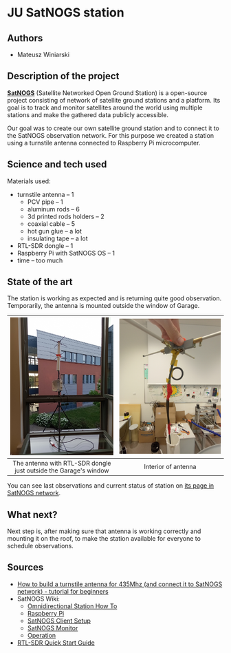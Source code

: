 # JU SatNOGS station

## Authors

- Mateusz Winiarski

## Description of the project

[**SatNOGS**](https://satnogs.org) (Satellite Networked Open Ground Station) is a open-source project consisting of network of satellite ground stations and a platform. Its goal is to track and monitor satellites around the world using multiple stations and make the gathered data publicly accessible.

Our goal was to create our own satellite ground station and to connect it to the SatNOGS observation network. For this purpose we created a station using a turnstile antenna connected to Raspberry Pi microcomputer.

## Science and tech used

Materials used:

- turnstile antenna – 1
  - PCV pipe – 1
  - aluminum rods – 6
  - 3d printed rods holders – 2
  - coaxial cable – 5
  - hot gun glue – a lot
  - insulating tape – a lot
- RTL-SDR dongle – 1
- Raspberry Pi with SatNOGS OS – 1
- time – too much

## State of the art

The station is working as expected and is returning quite good observation. Temporarily, the antenna is mounted outside the window of Garage.

|![The antenna with RTL-SDR dongle just outside the Garage's window](IMG_20230703_201304340_MFNR.jpg)| ![Interior of antenna](IMG_20230626_151636899_MFNR.jpg) |
| :--: | :--: |
| The antenna with RTL-SDR dongle just outside the Garage's window | Interior of antenna |

You can see last observations and current status of station on [its page in SatNOGS network](https://network.satnogs.org/stations/2909/).

## What next?

Next step is, after making sure that antenna is working correctly and mounting it on the roof, to make the station available for everyone to schedule observations.

## Sources

<!--- [Writing on GitHub]( https://docs.github.com/en/get-started/writing-on-github )-->
- [How to build a turnstile antenna for 435Mhz (and connect it to SatNOGS network) - tutorial for beginners](https://alicja.space/blog/how-to-build-turnstile-antenna/)
- SatNOGS Wiki:
  - [Omnidirectional Station How To](https://wiki.satnogs.org/Omnidirectional_Station_How_To)
  - [Raspberry Pi](https://wiki.satnogs.org/Raspberry_Pi)
  - [SatNOGS Client Setup](https://wiki.satnogs.org/SatNOGS_Client_Setup)
  - [SatNOGS Monitor](https://wiki.satnogs.org/SatNOGS_Monitor)
  - [Operation](https://wiki.satnogs.org/Operation)
- [RTL-SDR Quick Start Guide](https://www.rtl-sdr.com/rtl-sdr-quick-start-guide/)
